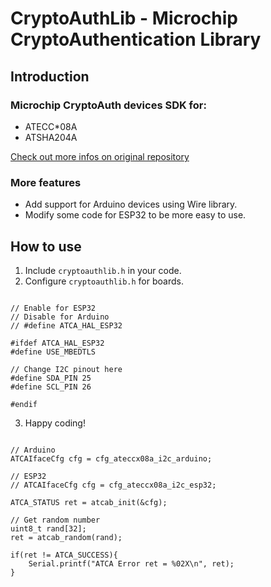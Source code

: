 # CryptoAuthLib - Microchip CryptoAuthentication Library
## Introduction
### Microchip CryptoAuth devices SDK for:
* ATECC*08A
* ATSHA204A

[Check out more infos on original repository](https://github.com/MicrochipTech/cryptoauthlib)

### More features
* Add support for Arduino devices using Wire library.
* Modify some code for ESP32 to be more easy to use.

## How to use
1. Include `cryptoauthlib.h` in your code.
2. Configure `cryptoauthlib.h` for boards.
```c=

// Enable for ESP32
// Disable for Arduino
// #define ATCA_HAL_ESP32

#ifdef ATCA_HAL_ESP32
#define USE_MBEDTLS

// Change I2C pinout here
#define SDA_PIN 25
#define SCL_PIN 26

#endif
```

3. Happy coding!
```c=

// Arduino
ATCAIfaceCfg cfg = cfg_ateccx08a_i2c_arduino;

// ESP32
// ATCAIfaceCfg cfg = cfg_ateccx08a_i2c_esp32;

ATCA_STATUS ret = atcab_init(&cfg);

// Get random number
uint8_t rand[32];
ret = atcab_random(rand);

if(ret != ATCA_SUCCESS){
    Serial.printf("ATCA Error ret = %02X\n", ret);
}

```
